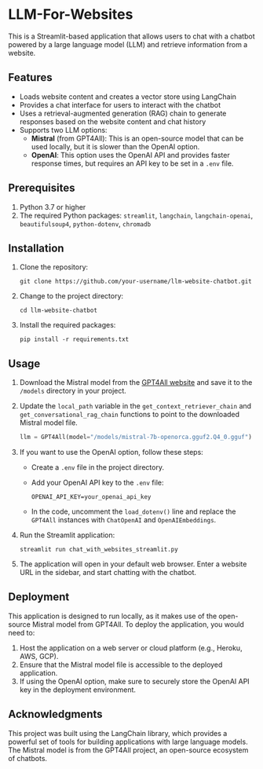# LLM-For-Websites

This is a Streamlit-based application that allows users to chat with a chatbot powered by a large language model (LLM) and retrieve information from a website.

## Features

- Loads website content and creates a vector store using LangChain
- Provides a chat interface for users to interact with the chatbot
- Uses a retrieval-augmented generation (RAG) chain to generate responses based on the website content and chat history
- Supports two LLM options:
  - **Mistral** (from GPT4All): This is an open-source model that can be used locally, but it is slower than the OpenAI option.
  - **OpenAI**: This option uses the OpenAI API and provides faster response times, but requires an API key to be set in a `.env` file.

## Prerequisites

1. Python 3.7 or higher
2. The required Python packages: `streamlit`, `langchain`, `langchain-openai`, `beautifulsoup4`, `python-dotenv`, `chromadb`

## Installation

1. Clone the repository:

   ```
   git clone https://github.com/your-username/llm-website-chatbot.git
   ```

2. Change to the project directory:

   ```
   cd llm-website-chatbot
   ```

3. Install the required packages:

   ```
   pip install -r requirements.txt
   ```

## Usage

1. Download the Mistral model from the [GPT4All website](https://www.gpt4all.io/models.html) and save it to the `/models` directory in your project.

2. Update the `local_path` variable in the `get_context_retriever_chain` and `get_conversational_rag_chain` functions to point to the downloaded Mistral model file.

   ```python
   llm = GPT4All(model="/models/mistral-7b-openorca.gguf2.Q4_0.gguf")
   ```

3. If you want to use the OpenAI option, follow these steps:

   - Create a `.env` file in the project directory.
   - Add your OpenAI API key to the `.env` file:

     ```
     OPENAI_API_KEY=your_openai_api_key
     ```

   - In the code, uncomment the `load_dotenv()` line and replace the `GPT4All` instances with `ChatOpenAI` and `OpenAIEmbeddings`.

4. Run the Streamlit application:

   ```
   streamlit run chat_with_websites_streamlit.py
   ```

5. The application will open in your default web browser. Enter a website URL in the sidebar, and start chatting with the chatbot.

## Deployment

This application is designed to run locally, as it makes use of the open-source Mistral model from GPT4All. To deploy the application, you would need to:

1. Host the application on a web server or cloud platform (e.g., Heroku, AWS, GCP).
2. Ensure that the Mistral model file is accessible to the deployed application.
3. If using the OpenAI option, make sure to securely store the OpenAI API key in the deployment environment.

## Acknowledgments

This project was built using the LangChain library, which provides a powerful set of tools for building applications with large language models. The Mistral model is from the GPT4All project, an open-source ecosystem of chatbots.
